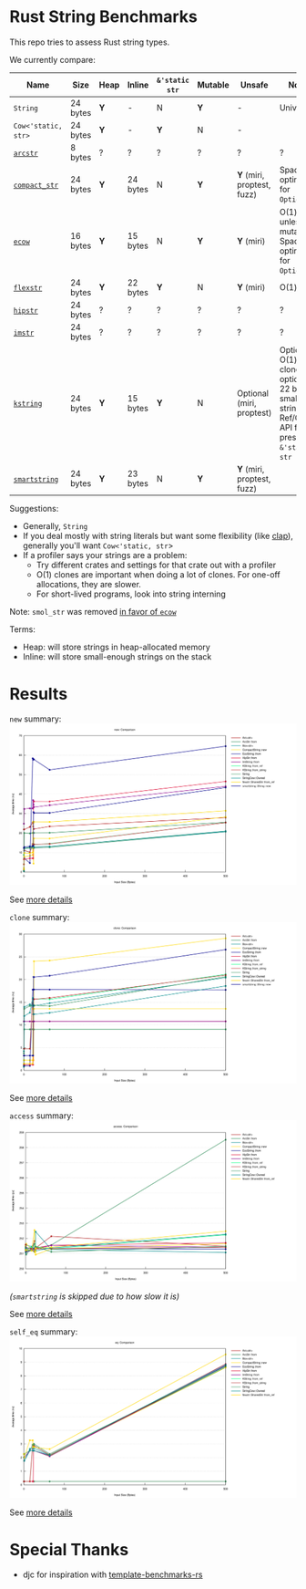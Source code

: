 # Rust String Benchmarks

This repo tries to assess Rust string types.

We currently compare:

Name                                                  | Size     | Heap  | Inline   | `&'static str` | Mutable | Unsafe | Notes
------------------------------------------------------|----------|-------|----------|----------------|---------|--------|-----
`String`                                              | 24 bytes | **Y** | \-       | N              | **Y**   | \-     | Universal
`Cow<'static, str>`                                   | 24 bytes | **Y** | \-       | **Y**          | N       | \-     |
[`arcstr`](https://crates.io/crates/arcstr)           | 8 bytes  | ?     | ?        | ?              | ?       | ?  | ?
[`compact_str`](https://crates.io/crates/compact_str) | 24 bytes | **Y** | 24 bytes | N              | **Y**   | **Y** (miri, proptest, fuzz)  | Space optimized for `Option<_>`
[`ecow`](https://crates.io/crates/ecow)               | 16 bytes | **Y** | 15 bytes | N              | **Y**   | **Y** (miri) | O(1) clone unless mutated, Space optimized for `Option<_>`
[`flexstr`](https://crates.io/crates/flexstr)         | 24 bytes | **Y** | 22 bytes | **Y**          | N       | **Y** (miri) | O(1) clone
[`hipstr`](https://crates.io/crates/hipstr)           | 24 bytes | ?     | ?        | ?              | ?       | ?  | ?
[`imstr`](https://crates.io/crates/imstr)             | 24 bytes | ?     | ?        | ?              | ?       | ?  | ?
[`kstring`](https://crates.io/crates/kstring)         | 24 bytes | **Y** | 15 bytes | **Y**          | N       | Optional (miri, proptest)  | Optional O(1) clone, optional 22 byte small string, Ref/Cow API for preserving `&'static str`
[`smartstring`](https://crates.io/crates/smartstring) | 24 bytes | **Y** | 23 bytes | N              | **Y**   | **Y** (miri, proptest, fuzz)  |

Suggestions:
- Generally, `String`
- If you deal mostly with string literals but want some flexibility (like
  [clap](https://github.com/clap-rs/clap/)), generally you'll want
  `Cow<'static, str`>
- If a profiler says your strings are a problem:
  - Try different crates and settings for that crate out with a profiler
  - O(1) clones are important when doing a lot of clones.  For one-off allocations, they are slower.
  - For short-lived programs, look into string interning

Note: `smol_str` was removed [in favor of `ecow`](https://www.reddit.com/r/rust/comments/117ksvr/ecow_compact_cloneonwrite_vector_and_string/j9eh35d/)

Terms:
- Heap: will store strings in heap-allocated memory
- Inline: will store small-enough strings on the stack

# Results

`new` summary:
[![`new`](runs/2023-10-10/new/report/lines.svg)](https://htmlpreview.github.io/?https://github.com/epage/string-benchmarks-rs/blob/master/runs/2023-10-10/new/report/index.html)

See [more details](https://htmlpreview.github.io/?https://github.com/epage/string-benchmarks-rs/blob/master/runs/2023-10-10/new/report/index.html)

`clone` summary:
[![`clone`](runs/2023-10-10/clone/report/lines.svg)](https://htmlpreview.github.io/?https://github.com/epage/string-benchmarks-rs/blob/master/runs/2023-10-10/clone/report/index.html)

See [more details](https://htmlpreview.github.io/?https://github.com/epage/string-benchmarks-rs/blob/master/runs/2023-10-10/clone/report/index.html)

`access` summary:
[![`access`](runs/2023-10-10/access/report/lines.svg)](https://htmlpreview.github.io/?https://github.com/epage/string-benchmarks-rs/blob/master/runs/2023-10-10/access/report/index.html)

*(`smartstring` is skipped due to how slow it is)*

See [more details](https://htmlpreview.github.io/?https://github.com/epage/string-benchmarks-rs/blob/master/runs/2023-10-10/access/report/index.html)

`self_eq` summary:
[![`self_eq`](runs/2023-10-10/self_eq/report/lines.svg)](https://htmlpreview.github.io/?https://github.com/epage/string-benchmarks-rs/blob/master/runs/2023-10-10/self_eq/report/index.html)

See [more details](https://htmlpreview.github.io/?https://github.com/epage/string-benchmarks-rs/blob/master/runs/2023-10-10/self_eq/report/index.html)

# Special Thanks

- djc for inspiration with [template-benchmarks-rs](https://github.com/djc/template-benchmarks-rs)
